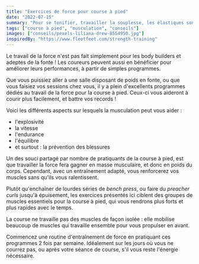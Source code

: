 ```yaml
---
title: "Exercices de force pour course à pied"
date: "2022-07-15"
summary: "Pour se tonifier, travailler la souplesse, les élastiques sont devenus un indispensable des séances fitness."
tags: ["course à pied", "musculation", "conseils"]
images: ["conseils/pexels-liliana-drew-8554950.jpg"]
inspiredBy: "https://www.fleetfeet.com/strength-training"
---
```

Le travail de la force n'est pas fait simplement pour les body builders et adeptes de la fonte !
Les coureurs peuvent aussi en bénéficier pour améliorer leurs performances, à partir de simples programmes.

Que vous puissiez aller à une salle disposant de poids en fonte, ou que vous faisiez vos sessions
chez vous, il y a plein d'excellents programmes dédiés au travail de la force pour la course à pied.
Ceux-ci vous aideront à courir plus facilement, et battre vos records !

Voici les différents aspects sur lesquels la musculation peut vous aider :
- l'explosivité
- la vitesse
- l'endurance
- l'équilibre
- et surtout : la prévention des blessures

Un des souci partagé par nombre de pratiquants de la course à pied, est que travailler la force fera
gagner en masse musculaire, et donc en poids du corps. Cependant, avec un entraînement adapté, vous
renforcerez vos muscles sans qu'ils vous ralentissent.

Plutôt qu'enchaîner de lourdes séries de *bench press*, ou faire du *preacher curls* jusqu'à épuisement,
les exercices présentés ici ciblent des groupes de muscles essentiels pour la course à pied, qui vous
rendrons plus forts et plus rapides avec le temps.

La course ne travaille pas des muscles de façon isolée : elle mobilise beaucoup de muscles qui travaille
ensemble pour vous propulser en avant.

Commencez une routine d'entraînement de force en pratiquant ces programmes 2 fois par semaine.
Idéalement sur les jours où vous ne courrez pas, ou après votre séance de course, s'il vous reste
l'énergie nécessaire.

